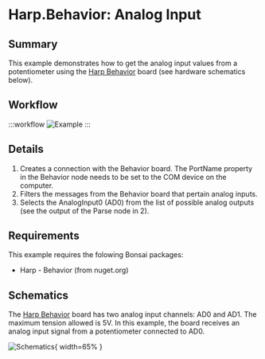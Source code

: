 # Harp.Behavior: Analog Input

## Summary
This example demonstrates how to get the analog input values from a potentiometer using the [Harp Behavior](https://harp-tech.org/api/Harp.Behavior.html) board (see hardware schematics below).


## Workflow

:::workflow
![Example](~/workflows/HarpExamples/BehaviorBoard/AnalogInput/AnalogInput.bonsai)
:::


## Details
1. Creates a connection with the Behavior board. The PortName property in the Behavior node needs to be set to the COM device on the computer. 
2. Filters the messages from the Behavior board that pertain analog inputs.
3. Selects the AnalogInput0 (AD0) from the list of possible analog outputs (see the output of the Parse node in 2).

## Requirements
This example requires the folowing Bonsai packages:
- Harp - Behavior (from nuget.org)

## Schematics
The [Harp Behavior](https://harp-tech.org/api/Harp.Behavior.html) board has two analog input channels: AD0 and AD1. The maximum tension allowed is 5V. In this example, the board receives an analog input signal from a potentiometer connected to AD0.

![Schematics](./AnalogInput.png){ width=65% }



